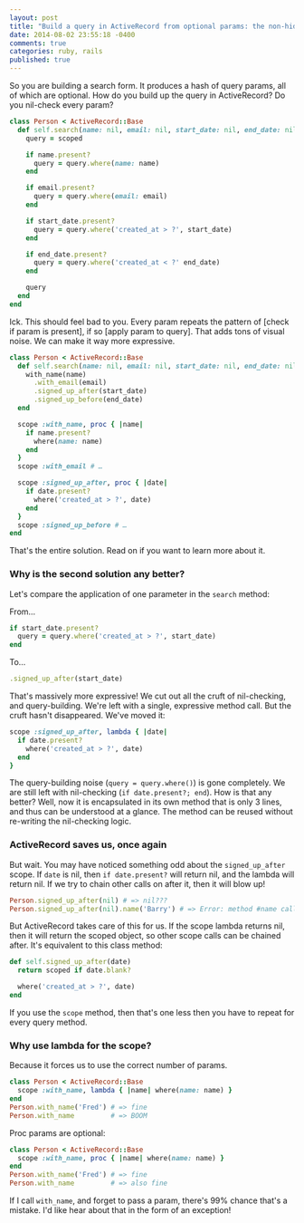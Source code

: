 ```yaml
---
layout: post
title: "Build a query in ActiveRecord from optional params: the non-hideous version"
date: 2014-08-02 23:55:18 -0400
comments: true
categories: ruby, rails
published: true
---
```


So you are building a search form. It produces a hash of query params, all of which are optional.
How do you build up the query in ActiveRecord? Do you nil-check every param?

```ruby
class Person < ActiveRecord::Base
  def self.search(name: nil, email: nil, start_date: nil, end_date: nil)
    query = scoped

    if name.present?
      query = query.where(name: name)
    end

    if email.present?
      query = query.where(email: email)
    end

    if start_date.present?
      query = query.where('created_at > ?', start_date)
    end

    if end_date.present?
      query = query.where('created_at < ?' end_date)
    end

    query
  end
end
```

Ick. This should feel bad to you.
Every param repeats the pattern of [check if param is present], if so [apply param to query].
That adds tons of visual noise. We can make it way more expressive.

```ruby
class Person < ActiveRecord::Base
  def self.search(name: nil, email: nil, start_date: nil, end_date: nil)
    with_name(name)
      .with_email(email)
      .signed_up_after(start_date)
      .signed_up_before(end_date)
  end

  scope :with_name, proc { |name|
    if name.present?
      where(name: name)
    end
  }
  scope :with_email # …

  scope :signed_up_after, proc { |date|
    if date.present?
      where('created_at > ?', date)
    end
  }
  scope :signed_up_before # …
end
```

That's the entire solution. Read on if you want to learn more about it.

### Why is the second solution any better?

Let's compare the application of one parameter in the `search` method:

From… 

```ruby
if start_date.present?
  query = query.where('created_at > ?', start_date)
end
```

To…

```ruby
.signed_up_after(start_date)
```

That's massively more expressive! We cut out all the cruft of nil-checking, and query-building.
We're left with a single, expressive method call. But the cruft hasn't disappeared. We've moved it:

```ruby
scope :signed_up_after, lambda { |date|
  if date.present?
    where('created_at > ?', date)
  end
}
```

The query-building noise (`query = query.where()`) is gone completely.
We are still left with nil-checking (`if date.present?; end`).
How is that any better?
Well, now it is encapsulated in its own method that is only 3 lines, and thus can be understood at a glance.
The method can be reused without re-writing the nil-checking logic.

### ActiveRecord saves us, once again

But wait. You may have noticed something odd about the `signed_up_after` scope.
If `date` is nil, then `if date.present?` will return nil, and the lambda will return nil.
If we try to chain other calls on after it, then it will blow up!

```ruby
Person.signed_up_after(nil) # => nil???
Person.signed_up_after(nil).name('Barry') # => Error: method #name called on nil ????
```

But ActiveRecord takes care of this for us.
If the scope lambda returns nil, then it will return the scoped object, so other scope calls can be chained after.
It's equivalent to this class method:

```ruby
def self.signed_up_after(date)
  return scoped if date.blank?

  where('created_at > ?', date)
end
```

If you use the `scope` method, then that's one less then you have to repeat for every query method.

### Why use lambda for the scope?

Because it forces us to use the correct number of params.

```ruby
class Person < ActiveRecord::Base
  scope :with_name, lambda { |name| where(name: name) }
end
Person.with_name('Fred') # => fine
Person.with_name         # => BOOM
```

Proc params are optional:

```ruby
class Person < ActiveRecord::Base
  scope :with_name, proc { |name| where(name: name) }
end
Person.with_name('Fred') # => fine
Person.with_name         # => also fine
```

If I call `with_name`, and forget to pass a param, there's 99% chance that's a mistake.
I'd like hear about that in the form of an exception!
